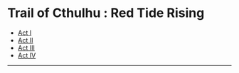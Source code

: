 
Trail of Cthulhu : Red Tide Rising
==================================

- [Act I][0]
- [Act II][1]
- [Act III][2]
- [Act IV][3]
---

[0]: <https://github.com/evan-erdos/trail-of-cthulhu/blob/master/outline/act-0/act.md>
[1]: <https://github.com/evan-erdos/trail-of-cthulhu/blob/master/outline/act-1/act.md>
[2]: <https://github.com/evan-erdos/trail-of-cthulhu/blob/master/outline/act-2/act.md>
[3]: <https://github.com/evan-erdos/trail-of-cthulhu/blob/master/outline/act-3/act.md>
